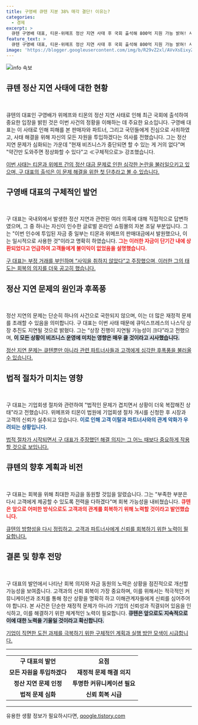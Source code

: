 ```yaml
---
title: 구영배 큐텐 지분 38% 매각 결단! 이유는?
categories:
  - 경제
excerpt: >
  큐텐 구영배 대표, 티몬·위메프 정산 지연 사태 후 국회 출석해 800억 지원 가능 밝혀! 사태 해결 위한 사재 투입 의지 피력하며 긴급 회생신청 추진. 과연 이 혼란 속에서 정상화는 가능할까?
feature_text: >
  큐텐 구영배 대표, 티몬·위메프 정산 지연 사태 후 국회 출석해 800억 지원 가능 밝혀! 사태 해결 위한 사재 투입 의지 피력하며 긴급 회생신청 추진. 과연 이 혼란 속에서 정상화는 가능할까?
image: 'https://blogger.googleusercontent.com/img/b/R29vZ2xl/AVvXsEixyZcFfHzMRdzZMjFBmAUKJYCLCGyLL1o632UiGVXcaFdKo_bkvkuCioo0uUKlGfBVcT3P84aROyZIXSBEx3Aw5nCQ3pTgDom1WDC4m8eifvWiAmWEEVb4x6G_l8C0QH225ldMjyaFvpxGEBGNO37VmDTDMHGhJPq73UglMfDca1-0aw/s1600/blogspot.png'
---
```


<p><img src="https://blogger.googleusercontent.com/img/b/R29vZ2xl/AVvXsEixyZcFfHzMRdzZMjFBmAUKJYCLCGyLL1o632UiGVXcaFdKo_bkvkuCioo0uUKlGfBVcT3P84aROyZIXSBEx3Aw5nCQ3pTgDom1WDC4m8eifvWiAmWEEVb4x6G_l8C0QH225ldMjyaFvpxGEBGNO37VmDTDMHGhJPq73UglMfDca1-0aw/s1600/blogspot.png" alt="info 속보" /></p>

<h2 data-ke-size="size26">큐텐 정산 지연 사태에 대한 현황</h2>

<p data-ke-size="size16">&nbsp;</p> 

<p>큐텐의 대표인 구영배가 위메프와 티몬의 정산 지연 사태로 인해 최근 국회에 출석하여 중요한 입장을 밝힌 것은 이번 사건의 정황을 이해하는 데 주요한 요소입니다. 구영배 대표는 이 사태로 인해 피해를 본 판매자와 파트너, 그리고 국민들에게 진심으로 사죄하였고, 사태 해결을 위해 자신의 모든 자원을 투입하겠다는 의사를 전했습니다. 그는 정산 지연 문제가 심화되는 가운데 "현재 비즈니스가 중단되면 할 수 있는 게 거의 없다"며 "약간만 도와주면 정상화할 수 있다"고 ≪구체적으로≫ 강조했습니다. </p>

<p><u>이번 사태는 티몬과 위메프 간의 정산 대금 문제로 인한 심각한 논란을 불러일으키고 있으며, 구 대표의 출석은 이 문제 해결을 위한 첫 단추라고 볼 수 있습니다.</u> </p>

<h2 data-ke-size="size26">구영배 대표의 구체적인 발언</h2>

<p data-ke-size="size16">&nbsp;</p> 

<p>구 대표는 국내외에서 발생한 정산 지연과 관련된 여러 의혹에 대해 직접적으로 답변하였으며, 그 중 하나는 자신이 인수한 글로벌 온라인 쇼핑몰의 자본 조달 부분입니다. 그는 "이번 인수에 투입된 자금 중 일부는 티몬과 위메프의 판매대금에서 발원했으나, 이는 일시적으로 사용한 것"이라고 명확히 하였습니다. <b><span style="color: #ee2323;">그는 이러한 자금이 단기간 내에 상환되었다고 언급하여 고객들에게 불이익이 없었음을 설명했습니다.</span></b></p>

<p><u>구 대표는 부정 거래를 부인하며 “사익을 취하지 않았다”고 주장했으며, 이러한 그의 태도는 회복의 의지를 더욱 공고히 했습니다.</u></p>

<h2 data-ke-size="size26">정산 지연 문제의 원인과 후폭풍</h2>

<p data-ke-size="size16">&nbsp;</p>

<p>정산 지연의 문제는 단순히 하나의 사건으로 국한되지 않으며, 이는 더 많은 재정적 문제를 초래할 수 있음을 의미합니다. 구 대표는 이번 사태 때문에 큐익스프레스의 나스닥 상장 추진도 지연될 것으로 밝혔다. 그는 “상장 진행이 지연될 가능성이 크다”라고 전했으며, <b><span style="background-color: #21538527;">이 모든 상황이 비즈니스 운영에 미치는 영향은 매우 클 것이라고 시사했습니다.</span></b></p>

<p><u>정산 지연 문제는 큐텐뿐만 아니라 관련 파트너사들과 고객에게 심각한 후폭풍을 불러올 수 있습니다.</u></p>

<h2 data-ke-size="size26">법적 절차가 미치는 영향</h2>

<p data-ke-size="size16">&nbsp;</p>

<p>구 대표는 기업회생 절차와 관련하여 "법적인 문제가 겹치면서 상황이 더욱 복잡해진 상태"라고 전했습니다. 위메프와 티몬이 법원에 기업회생 절차 개시를 신청한 후 시장과 고객의 신뢰가 실추되고 있습니다. <b><span style="color: #1a5490;">이로 인해 고객 이탈과 파트너사와의 관계 악화가 우려되는 상황입니다.</span></b></p>

<p><u>법적 절차가 시작되면서 구 대표가 주장했던 해결 의지는 그 어느 때보다 중요하게 작용할 것으로 보입니다.</u></p>

<h2 data-ke-size="size26">큐텐의 향후 계획과 비전</h2>

<p data-ke-size="size16">&nbsp;</p>

<p>구 대표는 회복을 위해 최대한 자금을 동원할 것임을 알렸습니다. 그는 "부족한 부분은 다시 고객에게 제공할 수 있도록 전력을 다하겠다"며 회복 가능성을 내비쳤습니다. <b><span style="color: #ee2323;">큐텐은 앞으로 어떠한 방식으로도 고객과의 관계를 회복하기 위해 노력할 것이라고 발언했습니다.</span></b></p>

<p><u>큐텐의 방향성을 다시 정립하고, 고객과 파트너사에게 신뢰를 회복하기 위한 노력이 필요합니다.</u></p>

<h2 data-ke-size="size26">결론 및 향후 전망</h2>

<p data-ke-size="size16">&nbsp;</p>

<p>구 대표의 발언에서 나타난 회복 의지와 자금 동원의 노력은 상황을 점진적으로 개선할 가능성을 보여줍니다. 고객과의 신뢰 회복이 가장 중요하며, 이를 위해서는 적극적인 커뮤니케이션과 조치를 통해 정산 상황을 명확히 하고 이해관계자들에게 신뢰를 심어주어야 합니다. 본 사건은 단순한 재정적 문제가 아니라 기업의 신뢰성과 직결되어 있음을 인식하고, 이를 해결하기 위한 체계적인 노력이 필요합니다. <b><span style="background-color: #21538527;">큐텐은 앞으로도 지속적으로 이에 대한 노력을 기울일 것이라고 확신합니다.</span></b></p>

<p><u>기업이 직면한 도전 과제를 극복하기 위한 구체적인 계획과 실행 방안 모색이 시급합니다.</u> </p>

<p data-ke-size="size16"></p> 

<hr>

<table style="width: 100%; border-collapse: collapse;">
<tr>
<td style="text-align: center; height: 17px;"><b>구 대표의 발언</b></td>
<td style="text-align: center; height: 17px;"><b>요점</b></td>
</tr>
<tr>
<td style="text-align: center; height: 17px;"><b>모든 자원을 투입하겠다</b></td>
<td style="text-align: center; height: 17px;"><b>재정적 문제 해결 의지</b></td>
</tr>
<tr>
<td style="text-align: center; height: 17px;"><b>정산 지연 문제 인정</b></td>
<td style="text-align: center; height: 17px;"><b>투명한 커뮤니케이션 필요</b></td>
</tr>
<tr>
<td style="text-align: center; height: 17px;"><b>법적 문제 심화</b></td>
<td style="text-align: center; height: 17px;"><b>신뢰 회복 시급</b></td>
</tr>
</table>

<hr>
유용한 생활 정보가 필요하시다면, <a href="https://qoogle.tistory.com" rel="dofollow">qoogle.tistory.com</a>


